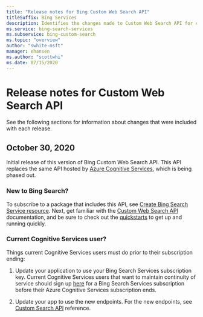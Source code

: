 ```yaml
---
title: "Release notes for Bing Custom Web Search API"
titleSuffix: Bing Services
description: Identifies the changes made to Custom Web Search API for each release.
ms.service: bing-search-services
ms.subservice: bing-custom-search
ms.topic: "overview"
author: "swhite-msft"
manager: ehansen
ms.author: "scottwhi"
ms.date: 07/15/2020
---
```


# Release notes for Custom Web Search API

See the following sections for information about changes that were included with each release.

## October 30, 2020

Initial release of this version of Bing Custom Web Search API. This API replaces the same API hosted by <a href="https://learn.microsoft.com/azure/cognitive-services/bing-custom-search/" target="_blank">Azure Cognitive Services</a>, which is being phased out. 

### New to Bing Search?

To subscribe to a package that includes this API, see [Create Bing Search Service resource](../bing-web-search/create-bing-search-service-resource.md). Next, get familiar with the [Custom Web Search API](overview.md) documentation, and be sure to check out the [quickstarts](quickstarts/quickstarts.md) to get up and running quickly.


### Current Cognitive Services user?

Things current Cognitive Services users must do prior to their subscription ending:

1. Update your application to use your Bing Search Services subscription key. Current Cognitive Services users that want to maintain continuity of service should sign up [here](../bing-web-search/create-bing-search-service-resource.md) for a Bing Search Services subscription before their Azure Cognitive Services subscription ends. 
  
2. Update your app to use the new endpoints. For the new endpoints, see [Custom Search API](reference/endpoints.md) reference.
